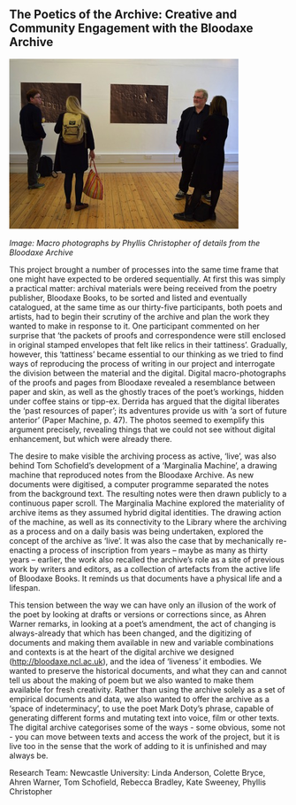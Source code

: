 ## The Poetics of the Archive: Creative and Community Engagement with the Bloodaxe Archive ##

![Image: Macro photographs by Phyllis Christopher of details from the Bloodaxe Archive](Images/02.jpg)

_Image: Macro photographs by Phyllis Christopher of details from the Bloodaxe Archive_

This project brought a number of processes into the same time frame that one might have expected to be ordered sequentially. At first this was simply a practical matter: archival materials were being received from the poetry publisher, Bloodaxe Books, to be sorted and listed and eventually catalogued, at the same time as our thirty-five participants, both poets and artists, had to begin their scrutiny of the archive and plan the work they wanted to make in response to it. One participant commented on her surprise that ‘the packets of proofs and correspondence were still enclosed in original stamped envelopes that felt like relics in their tattiness’. Gradually, however, this ‘tattiness’ became essential to our thinking as we tried to find ways of reproducing the process of writing in our project and interrogate the division between the material and the digital. Digital macro-photographs of the proofs and pages from Bloodaxe revealed a resemblance between paper and skin, as well as the ghostly traces of the poet’s workings, hidden under coffee stains or tipp-ex.  Derrida has argued that the digital liberates the ‘past resources of paper’; its adventures provide us with ‘a sort of future anterior’ (Paper Machine, p. 47). The photos seemed to exemplify this argument precisely, revealing things that we could not see without digital enhancement, but which were already there.

The desire to make visible the archiving process as active, ‘live’, was also behind Tom Schofield’s development of a ‘Marginalia Machine’, a drawing machine that reproduced notes from the Bloodaxe Archive. As new documents were digitised, a computer programme separated the notes from the background text. The resulting notes were then drawn publicly to a continuous paper scroll. The Marginalia Machine explored the materiality of archive items as they assumed hybrid digital identities. The drawing action of the machine, as well as its connectivity to the Library where the archiving as a process and on a daily basis was being undertaken, explored the concept of the archive as ‘live’. It was also the case that by mechanically re-enacting a process of inscription from years – maybe as many as thirty years – earlier, the work also recalled the archive’s role as a site of previous work by writers and editors, as a collection of artefacts from the active life of Bloodaxe Books. It reminds us that documents have a physical life and a lifespan.

This tension between the way we can have only an illusion of the work of the poet by looking at drafts or versions or corrections since, as Ahren Warner remarks, in looking at a poet’s amendment, the act of changing is always-already that which has been changed, and the digitizing of documents and making them available in new and variable combinations and contexts is at the heart of the digital archive we designed (http://bloodaxe.ncl.ac.uk), and the idea of ‘liveness’ it embodies. We wanted to preserve the historical documents, and what they can and cannot tell us about the making of poem but we also wanted to make them available for fresh creativity. Rather than using the archive solely as a set of empirical documents and data, we also wanted to offer the archive as a ‘space of indeterminacy’, to use the poet Mark Doty’s phrase, capable of generating different forms and mutating text into voice, film or other texts. The digital archive categorises some of the ways  - some obvious, some not - you can move between texts and access the work of the project, but it is live too in the sense that the work of adding to it is unfinished and may always be.

Research Team: Newcastle University: Linda Anderson, Colette Bryce, Ahren Warner, Tom Schofield, Rebecca Bradley, Kate Sweeney, Phyllis Christopher
